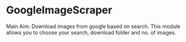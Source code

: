 # GoogleImageScraper
Main Aim: Download images from google based on search. 
This module allows you to choose your search, download folder and no. of images. 
